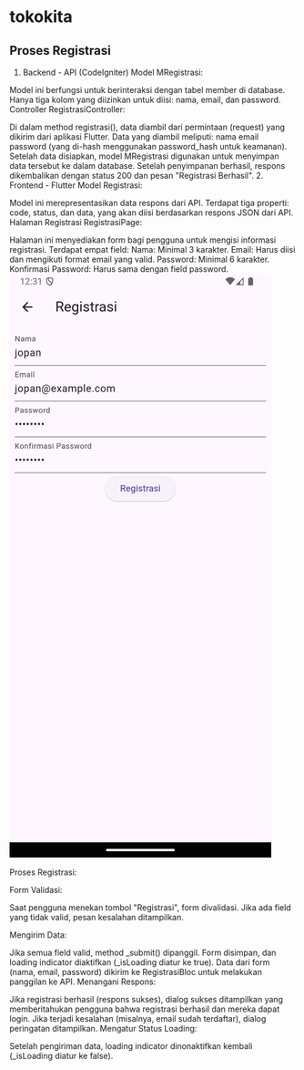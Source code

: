 #   tokokita

##  Proses Registrasi
1. Backend - API (CodeIgniter)
Model MRegistrasi:

Model ini berfungsi untuk berinteraksi dengan tabel member di database.
Hanya tiga kolom yang diizinkan untuk diisi: nama, email, dan password.
Controller RegistrasiController:

Di dalam method registrasi(), data diambil dari permintaan (request) yang dikirim dari aplikasi Flutter.
Data yang diambil meliputi:
nama
email
password (yang di-hash menggunakan password_hash untuk keamanan).
Setelah data disiapkan, model MRegistrasi digunakan untuk menyimpan data tersebut ke dalam database.
Setelah penyimpanan berhasil, respons dikembalikan dengan status 200 dan pesan "Registrasi Berhasil".
2. Frontend - Flutter
Model Registrasi:

Model ini merepresentasikan data respons dari API.
Terdapat tiga properti: code, status, dan data, yang akan diisi berdasarkan respons JSON dari API.
Halaman Registrasi RegistrasiPage:

Halaman ini menyediakan form bagi pengguna untuk mengisi informasi registrasi.
Terdapat empat field:
Nama: Minimal 3 karakter.
Email: Harus diisi dan mengikuti format email yang valid.
Password: Minimal 6 karakter.
Konfirmasi Password: Harus sama dengan field password.
![Input Registrasi](registrasiInput.png)

Proses Registrasi:

Form Validasi:

Saat pengguna menekan tombol "Registrasi", form divalidasi. Jika ada field yang tidak valid, pesan kesalahan ditampilkan.

Mengirim Data:

Jika semua field valid, method _submit() dipanggil.
Form disimpan, dan loading indicator diaktifkan (_isLoading diatur ke true).
Data dari form (nama, email, password) dikirim ke RegistrasiBloc untuk melakukan panggilan ke API.
Menangani Respons:

Jika registrasi berhasil (respons sukses), dialog sukses ditampilkan yang memberitahukan pengguna bahwa registrasi berhasil dan mereka dapat login.
Jika terjadi kesalahan (misalnya, email sudah terdaftar), dialog peringatan ditampilkan.
Mengatur Status Loading:

Setelah pengiriman data, loading indicator dinonaktifkan kembali (_isLoading diatur ke false).
